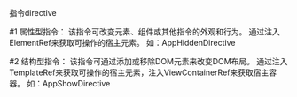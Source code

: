 指令directive

#1 属性型指令：
    该指令可改变元素、组件或其他指令的外观和行为。
    通过注入ElementRef来获取可操作的宿主元素。
    如：AppHiddenDirective



    
#2 结构型指令：
    该指令可通过添加或移除DOM元素来改变DOM布局。
    通过注入TemplateRef来获取可操作的宿主元素，注入ViewContainerRef来获取宿主容器。
    如：AppShowDirective